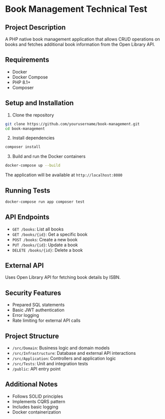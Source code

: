 # Book Management Technical Test

## Project Description
A PHP native book management application that allows CRUD operations on books and fetches additional book information from the Open Library API.

## Requirements
- Docker
- Docker Compose
- PHP 8.1+
- Composer

## Setup and Installation

1. Clone the repository
```bash
git clone https://github.com/yourusername/book-management.git
cd book-management
```

2. Install dependencies
```bash
composer install
```

3. Build and run the Docker containers
```bash
docker-compose up --build
```

The application will be available at `http://localhost:8080`

## Running Tests
```bash
docker-compose run app composer test
```

## API Endpoints
- `GET /books`: List all books
- `GET /books/{id}`: Get a specific book
- `POST /books`: Create a new book
- `PUT /books/{id}`: Update a book
- `DELETE /books/{id}`: Delete a book

## External API
Uses Open Library API for fetching book details by ISBN.

## Security Features
- Prepared SQL statements
- Basic JWT authentication
- Error logging
- Rate limiting for external API calls

## Project Structure
- `/src/Domain`: Business logic and domain models
- `/src/Infrastructure`: Database and external API interactions
- `/src/Application`: Controllers and application logic
- `/src/Tests`: Unit and integration tests
- `/public`: API entry point

## Additional Notes
- Follows SOLID principles
- Implements CQRS pattern
- Includes basic logging
- Docker containerization
